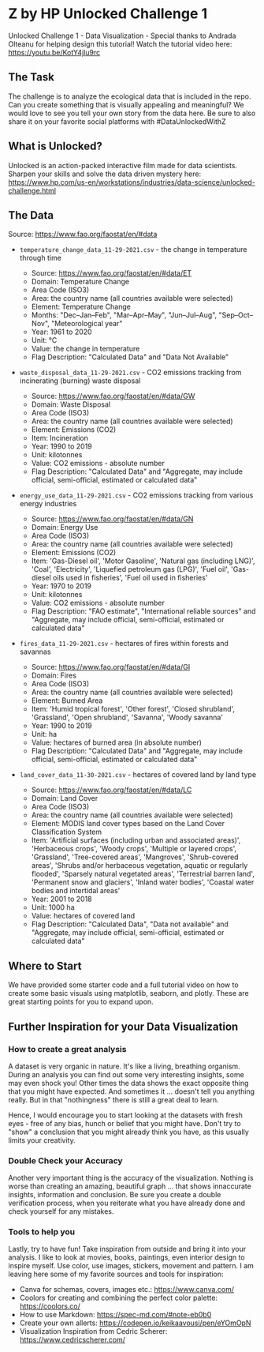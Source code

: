 # Z by HP Unlocked Challenge 1
Unlocked Challenge 1 - Data Visualization - Special thanks to Andrada Olteanu for helping design this tutorial!
Watch the tutorial video here: https://youtu.be/KotY4jlu9rc

## The Task
The challenge is to analyze the ecological data that is included in the repo. Can you create something that is visually appealing and meaningful? We would love to see you tell your own story from the data here. Be sure to also share it on your favorite social platforms with #DataUnlockedWithZ

## What is Unlocked?
Unlocked is an action-packed interactive film made for data scientists. Sharpen your skills and solve the data driven mystery here: https://www.hp.com/us-en/workstations/industries/data-science/unlocked-challenge.html

## The Data

Source: https://www.fao.org/faostat/en/#data

* `temperature_change_data_11-29-2021.csv` - the change in temperature through time

	* Source: https://www.fao.org/faostat/en/#data/ET
	* Domain: Temperature Change
	* Area Code (ISO3)
	* Area: the country name (all countries available were selected)
	* Element: Temperature Change
	* Months: "Dec–Jan–Feb", "Mar–Apr–May", "Jun–Jul–Aug", "Sep–Oct–Nov", "Meteorological year"
	* Year: 1961 to 2020
	* Unit: °C
	* Value: the change in temperature
	* Flag Description: "Calculated Data" and "Data Not Available"

* `waste_disposal_data_11-29-2021.csv` - CO2 emissions tracking from incinerating (burning) waste disposal

	* Source: https://www.fao.org/faostat/en/#data/GW
	* Domain: Waste Disposal
	* Area Code (ISO3)
	* Area: the country name (all countries available were selected)
	* Element: Emissions (CO2)
	* Item: Incineration
	* Year: 1990 to 2019
	* Unit: kilotonnes
	* Value: CO2 emissions - absolute number
	* Flag Description: "Calculated Data" and "Aggregate, may include official, semi-official, estimated or calculated data"

* `energy_use_data_11-29-2021.csv` - CO2 emissions tracking from various energy industries

	* Source: https://www.fao.org/faostat/en/#data/GN
	* Domain: Energy Use
	* Area Code (ISO3)
	* Area: the country name (all countries available were selected)
	* Element: Emissions (CO2)
	* Item: 'Gas-Diesel oil', 'Motor Gasoline', 'Natural gas (including LNG)', 'Coal', 'Electricity', 'Liquefied petroleum gas (LPG)', 'Fuel oil', 'Gas-diesel oils used in fisheries', 'Fuel oil used in fisheries'
	* Year: 1970 to 2019
	* Unit: kilotonnes
	* Value: CO2 emissions - absolute number
	* Flag Description: "FAO estimate", "International reliable sources" and "Aggregate, may include official, semi-official, estimated or calculated data"

* `fires_data_11-29-2021.csv` - hectares of fires within forests and savannas

	* Source: https://www.fao.org/faostat/en/#data/GI
	* Domain: Fires
	* Area Code (ISO3)
	* Area: the country name (all countries available were selected)
	* Element: Burned Area
	* Item: 'Humid tropical forest', 'Other forest', 'Closed shrubland', 'Grassland', 'Open shrubland', 'Savanna', 'Woody savanna'
	* Year: 1990 to 2019
	* Unit: ha
	* Value: hectares of burned area (in absolute number)
	* Flag Description: "Calculated Data" and "Aggregate, may include official, semi-official, estimated or calculated data"

* `land_cover_data_11-30-2021.csv` - hectares of covered land by land type

	* Source: https://www.fao.org/faostat/en/#data/LC
	* Domain: Land Cover
	* Area Code (ISO3)
	* Area: the country name (all countries available were selected)
	* Element: MODIS land cover types based on the Land Cover Classification System
	* Item: 'Artificial surfaces (including urban and associated areas)', 'Herbaceous crops', 'Woody crops', 'Multiple or layered crops', 'Grassland', 'Tree-covered areas', 'Mangroves', 'Shrub-covered areas', 'Shrubs and/or herbaceous vegetation, aquatic or regularly flooded', 'Sparsely natural vegetated areas', 'Terrestrial barren land', 'Permanent snow and glaciers', 'Inland water bodies', 'Coastal water bodies and intertidal areas'
	* Year: 2001 to 2018
	* Unit: 1000 ha
	* Value: hectares of covered land
	* Flag Description: "Calculated Data", "Data not available" and "Aggregate, may include official, semi-official, estimated or calculated data"

## Where to Start
We have provided some starter code and a full tutorial video on how to create some basic visuals using matplotlib, seaborn, and plotly. These are great starting points for you to expand upon. 

## Further Inspiration for your Data Visualization

### How to create a great analysis

A dataset is very organic in nature. It's like a living, breathing organism. During an analysis you can find out some very interesting insights, some may even shock you! Other times the data shows the exact opposite thing that you might have expected. And sometimes it ... doesn't tell you anything really. But in that "nothingness" there is still a great deal to learn.

Hence, I would encourage you to start looking at the datasets with fresh eyes - free of any bias, hunch or belief that you might have. Don't try to "show" a conclusion that you might already think you have, as this usually limits your creativity.

### Double Check your Accuracy
Another very important thing is the accuracy of the visualization. Nothing is worse than creating an amazing, beautiful graph ... that shows innaccurate insights, information and conclusion. Be sure you create a double verification process, when you reiterate what you have already done and check yourself for any mistakes.

### Tools to help you
Lastly, try to have fun! Take inspiration from outside and bring it into your analysis. I like to look at movies, books, paintings, even interior design to inspire myself. Use color, use images, stickers, movement and pattern. I am leaving here some of my favorite sources and tools for inspiration:
* Canva for schemas, covers, images etc.: https://www.canva.com/
* Coolors for creating and combining the perfect color palette: https://coolors.co/
* How to use Markdown: https://spec-md.com/#note-eb0b0
* Create your own allerts: https://codepen.io/keikaavousi/pen/eYOmOpN
* Visualization Inspiration from Cedric Scherer: https://www.cedricscherer.com/
